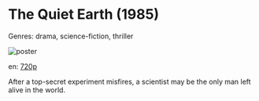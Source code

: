 # The Quiet Earth (1985)

Genres: drama, science-fiction, thriller

![poster](http://image.tmdb.org/t/p/w500/61OEjyXUPpHZ8aEc9avfBKimLJ9.jpg)

en:
  [720p](magnet:?xt=urn:btih:579E89BB27A79AAC8D457C5A67DCA1354E7981AF&tr=udp://glotorrents.pw:6969/announce&tr=udp://tracker.opentrackr.org:1337/announce&tr=udp://torrent.gresille.org:80/announce&tr=udp://tracker.openbittorrent.com:80&tr=udp://tracker.coppersurfer.tk:6969&tr=udp://tracker.leechers-paradise.org:6969&tr=udp://p4p.arenabg.ch:1337&tr=udp://tracker.internetwarriors.net:1337)
  


After a top-secret experiment misfires, a scientist may be the only man left alive in the world.